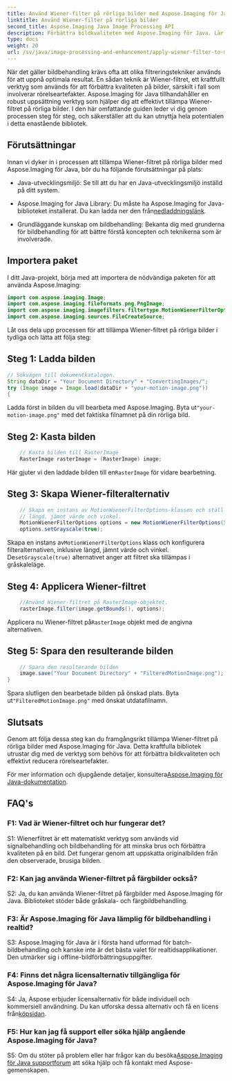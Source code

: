 ```yaml
---
title: Använd Wiener-filter på rörliga bilder med Aspose.Imaging för Java
linktitle: Använd Wiener-filter på rörliga bilder
second_title: Aspose.Imaging Java Image Processing API
description: Förbättra bildkvaliteten med Aspose.Imaging för Java. Lär dig att tillämpa Wiener-filtret på rörliga bilder steg för steg. Optimera din bildbehandling.
type: docs
weight: 20
url: /sv/java/image-processing-and-enhancement/apply-wiener-filter-to-motion-images/
---
```


När det gäller bildbehandling krävs ofta att olika filtreringstekniker används för att uppnå optimala resultat. En sådan teknik är Wiener-filtret, ett kraftfullt verktyg som används för att förbättra kvaliteten på bilder, särskilt i fall som involverar rörelseartefakter. Aspose.Imaging för Java tillhandahåller en robust uppsättning verktyg som hjälper dig att effektivt tillämpa Wiener-filtret på rörliga bilder. I den här omfattande guiden leder vi dig genom processen steg för steg, och säkerställer att du kan utnyttja hela potentialen i detta enastående bibliotek.

## Förutsättningar

Innan vi dyker in i processen att tillämpa Wiener-filtret på rörliga bilder med Aspose.Imaging för Java, bör du ha följande förutsättningar på plats:

- Java-utvecklingsmiljö: Se till att du har en Java-utvecklingsmiljö inställd på ditt system.

-  Aspose.Imaging for Java Library: Du måste ha Aspose.Imaging for Java-biblioteket installerat. Du kan ladda ner den från[nedladdningslänk](https://releases.aspose.com/imaging/java/).

- Grundläggande kunskap om bildbehandling: Bekanta dig med grunderna för bildbehandling för att bättre förstå koncepten och teknikerna som är involverade.

## Importera paket

I ditt Java-projekt, börja med att importera de nödvändiga paketen för att använda Aspose.Imaging:

```java
import com.aspose.imaging.Image;
import com.aspose.imaging.fileformats.png.PngImage;
import com.aspose.imaging.imagefilters.filtertype.MotionWienerFilterOptions;
import com.aspose.imaging.sources.FileCreateSource;
```

Låt oss dela upp processen för att tillämpa Wiener-filtret på rörliga bilder i tydliga och lätta att följa steg:

## Steg 1: Ladda bilden

```java
// Sökvägen till dokumentkatalogen.
String dataDir = "Your Document Directory" + "ConvertingImages/";
try (Image image = Image.load(dataDir + "your-motion-image.png"))
{
```

 Ladda först in bilden du vill bearbeta med Aspose.Imaging. Byta ut`"your-motion-image.png"` med det faktiska filnamnet på din rörliga bild.

## Steg 2: Kasta bilden

```java
    // Kasta bilden till RasterImage
    RasterImage rasterImage = (RasterImage) image;
```

 Här gjuter vi den laddade bilden till en`RasterImage` för vidare bearbetning.

## Steg 3: Skapa Wiener-filteralternativ

```java
    // Skapa en instans av MotionWienerFilterOptions-klassen och ställ in
    // längd, jämnt värde och vinkel.
    MotionWienerFilterOptions options = new MotionWienerFilterOptions(50, 9, 90);
    options.setGrayscale(true);
```

 Skapa en instans av`MotionWienerFilterOptions` klass och konfigurera filteralternativen, inklusive längd, jämnt värde och vinkel. De`setGrayscale(true)` alternativet anger att filtret ska tillämpas i gråskaleläge.

## Steg 4: Applicera Wiener-filtret

```java
    //Använd Wiener-filtret på RasterImage-objektet.
    rasterImage.filter(image.getBounds(), options);
```

 Applicera nu Wiener-filtret på`RasterImage` objekt med de angivna alternativen.

## Steg 5: Spara den resulterande bilden

```java
    // Spara den resulterande bilden
    image.save("Your Document Directory" + "FilteredMotionImage.png");
}
```

 Spara slutligen den bearbetade bilden på önskad plats. Byta ut`"FilteredMotionImage.png"` med önskat utdatafilnamn.

## Slutsats

Genom att följa dessa steg kan du framgångsrikt tillämpa Wiener-filtret på rörliga bilder med Aspose.Imaging för Java. Detta kraftfulla bibliotek utrustar dig med de verktyg som behövs för att förbättra bildkvaliteten och effektivt reducera rörelseartefakter.

 För mer information och djupgående detaljer, konsultera[Aspose.Imaging för Java-dokumentation](https://reference.aspose.com/imaging/java/).

## FAQ's

### F1: Vad är Wiener-filtret och hur fungerar det?

S1: Wienerfiltret är ett matematiskt verktyg som används vid signalbehandling och bildbehandling för att minska brus och förbättra kvaliteten på en bild. Det fungerar genom att uppskatta originalbilden från den observerade, brusiga bilden.

### F2: Kan jag använda Wiener-filtret på färgbilder också?

S2: Ja, du kan använda Wiener-filtret på färgbilder med Aspose.Imaging för Java. Biblioteket stöder både gråskala- och färgbildbehandling.

### F3: Är Aspose.Imaging för Java lämplig för bildbehandling i realtid?

S3: Aspose.Imaging för Java är i första hand utformad för batch-bildbehandling och kanske inte är det bästa valet för realtidsapplikationer. Den utmärker sig i offline-bildförbättringsuppgifter.

### F4: Finns det några licensalternativ tillgängliga för Aspose.Imaging för Java?

 S4: Ja, Aspose erbjuder licensalternativ för både individuell och kommersiell användning. Du kan utforska dessa alternativ och få en licens från[köpsidan](https://purchase.aspose.com/buy).

### F5: Hur kan jag få support eller söka hjälp angående Aspose.Imaging för Java?

 S5: Om du stöter på problem eller har frågor kan du besöka[Aspose.Imaging för Java supportforum](https://forum.aspose.com/) att söka hjälp och få kontakt med Aspose-gemenskapen.